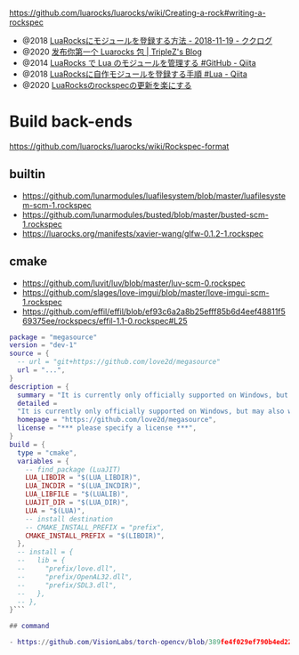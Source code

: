 
https://github.com/luarocks/luarocks/wiki/Creating-a-rock#writing-a-rockspec

- @2018 [LuaRocksにモジュールを登録する方法 - 2018-11-19 - ククログ](https://www.clear-code.com/blog/2018/11/19.html)
- @2020 [发布你第一个 Luarocks 包 | TripleZ's Blog](https://blog.triplez.cn/posts/publish-your-first-luarocks-package/)
- @2014 [LuaRocks で Lua のモジュールを管理する #GitHub - Qiita](https://qiita.com/mah0x211/items/a07a2628f129285a9337)
- @2018 [LuaRocksに自作モジュールを登録する手順 #Lua - Qiita](https://qiita.com/toritori0318/items/fdd2c92caba2c003a51d)
- @2020 [LuaRocksのrockspecの更新を楽にする](https://zenn.dev/notomo/articles/luarocks-rockspec-easy-update)

# Build back-ends

https://github.com/luarocks/luarocks/wiki/Rockspec-format

## builtin

- https://github.com/lunarmodules/luafilesystem/blob/master/luafilesystem-scm-1.rockspec
- https://github.com/lunarmodules/busted/blob/master/busted-scm-1.rockspec
- https://luarocks.org/manifests/xavier-wang/glfw-0.1.2-1.rockspec

## cmake

- https://github.com/luvit/luv/blob/master/luv-scm-0.rockspec
- https://github.com/slages/love-imgui/blob/master/love-imgui-scm-1.rockspec
- https://github.com/effil/effil/blob/ef93c6a2a8b25efff85b6d4eef48811f569375ee/rockspecs/effil-1.1-0.rockspec#L25

```lua
package = "megasource"
version = "dev-1"
source = {
  -- url = "git+https://github.com/love2d/megasource"
  url = "...",
}
description = {
  summary = "It is currently only officially supported on Windows, but may also work on macOS.",
  detailed =
  "It is currently only officially supported on Windows, but may also work on macOS. It could certainly also work on Linux, but good package managers makes megasource less relevant there.",
  homepage = "https://github.com/love2d/megasource",
  license = "*** please specify a license ***",
}
build = {
  type = "cmake",
  variables = {
    -- find_package (LuaJIT)
    LUA_LIBDIR = "$(LUA_LIBDIR)",
    LUA_INCDIR = "$(LUA_INCDIR)",
    LUA_LIBFILE = "$(LUALIB)",
    LUAJIT_DIR = "$(LUA_DIR)",
    LUA = "$(LUA)",
    -- install destination
    -- CMAKE_INSTALL_PREFIX = "prefix",
    CMAKE_INSTALL_PREFIX = "$(LIBDIR)",
  },
  -- install = {
  --   lib = {
  --     "prefix/love.dll",
  --     "prefix/OpenAL32.dll",
  --     "prefix/SDL3.dll",
  --   },
  -- },
}```

## command

- https://github.com/VisionLabs/torch-opencv/blob/389fe4f029ef790b4ed22b1ac7abef3f210ebc0f/cv-scm-1.rockspec#L25
